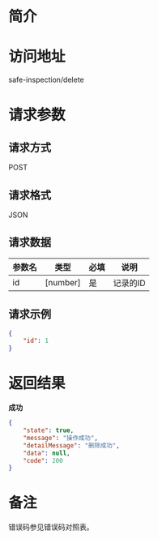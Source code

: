 # 简介

# 访问地址
safe-inspection/delete

# 请求参数

## 请求方式
POST

## 请求格式
JSON

## 请求数据
|参数名|类型|必填|说明|
|-|-|-|-|
|id|[number]|是|记录的ID|

## 请求示例
```json
{
	"id": 1
}
```

# 返回结果
**成功**
```json
{
    "state": true,
    "message": "操作成功",
    "detailMessage": "删除成功",
    "data": null,
    "code": 200
}
```

# 备注
错误码参见错误码对照表。
